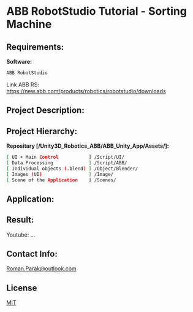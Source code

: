 # ABB RobotStudio Tutorial - Sorting Machine

## Requirements:

**Software:**
```bash
ABB RobotStudio
```

Link ABB RS: https://new.abb.com/products/robotics/robotstudio/downloads

## Project Description:

## Project Hierarchy:

**Repositary [/Unity3D_Robotics_ABB/ABB_Unity_App/Assets/]:**
```bash
[ UI + Main Control           ] /Script/UI/
[ Data Processing             ] /Script/ABB/
[ Individual objects (.blend) ] /Object/Blender/
[ Images (UI)                 ] /Image/
[ Scene of the Application    ] /Scenes/
```

## Application:

## Result:

Youtube: ...

## Contact Info:
Roman.Parak@outlook.com

## License
[MIT](https://choosealicense.com/licenses/mit/)
